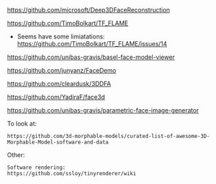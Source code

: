 https://github.com/microsoft/Deep3DFaceReconstruction


https://github.com/TimoBolkart/TF_FLAME
  - Seems have some limiatations: https://github.com/TimoBolkart/TF_FLAME/issues/14

https://github.com/unibas-gravis/basel-face-model-viewer


https://github.com/junyanz/FaceDemo


https://github.com/cleardusk/3DDFA


https://github.com/YadiraF/face3d


https://github.com/unibas-gravis/parametric-face-image-generator


To look at:
```
https://github.com/3d-morphable-models/curated-list-of-awesome-3D-Morphable-Model-software-and-data
```

Other:
```
Software rendering:
https://github.com/ssloy/tinyrenderer/wiki
```
